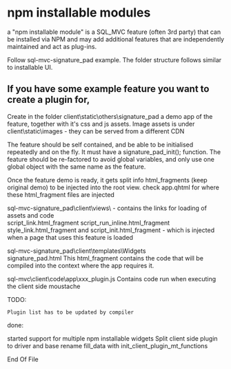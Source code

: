 # npm installable modules

a "npm installable module"  is a SQL_MVC feature (often 3rd party) that can be installed via NPM and may 
add additional features that are independently maintained and act as plug-ins.

Follow sql-mvc-signature_pad example. 
The folder structure follows similar to installable UI.

## If you have some example feature you want to create a plugin for,

Create in the folder client\static\others\signature_pad a demo app of the feature, together with it's css and js assets.
Image assets is under client\static\images - they can be served from a different CDN

The feature should be self contained, and be able to be initialised repeatedly and on the fly. It must have a signature_pad_init(); function.
The feature should be re-factored to avoid global variables, and only use one global object with the same name as the feature.

Once the feature demo is ready, it gets split info html_fragments (keep original demo) to be injected into the root view. 
check app.qhtml for where these html_fragment files are injected

sql-mvc-signature_pad\client\views\  - contains the links for loading of assets and code	
	script_link.html_fragment
	script_run_inline.html_fragment
	style_link.html_fragment
	and script_init.html_fragment - which is injected when a page that uses this feature is loaded

sql-mvc-signature_pad\client\templates\Widgets\
	signature_pad.html This html_fragment contains the code that will be compiled into the context where the app requires it.

sql-mvc\client\code\app\xxx_plugin.js
	Contains code run when executing the client side moustache

	
	
TODO:

	
	Plugin list has to be updated by compiler

	
done:	

started support for multiple npm installable widgets
Split client side plugin to driver and base 
rename fill_data with init_client_plugin_mt_functions



End Of File

